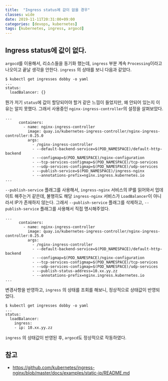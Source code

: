 ```yaml
---
title:  "Ingress status에 값이 없을 경우"
classes: wide
date: 2019-11-11T20:31:00+09:00
categories: [devops, kubernetes]
tags: [kubernetes, ingress, argocd]
---
```


## Ingress status에 값이 없다.
`argocd`를 이용해서, 리소스들을 동기화 했는데, `ingress` 부분 계속 `Processing`이라고 나오이고 끝날 생각을 안한다.
`ingress` 의 상태를 보니 다음과 같았다.
```
$ kubectl get ingresses dobby -o yaml
...
status:
  loadBalancer: {}
```

뭔가 저기 `status`에 값이 할당되어야 할거 같은 느낌이 들었지만, 왜 안되어 있는지 이유는 알지 못했다.
그래서 사용중인 `nginx-ingress-controller`의 설정을 살펴보았다.

```
...
      containers:
        - name: nginx-ingress-controller
          image: quay.io/kubernetes-ingress-controller/nginx-ingress-controller:0.25.0
          args:
            - /nginx-ingress-controller
            - --default-backend-service=$(POD_NAMESPACE)/default-http-backend
            - --configmap=$(POD_NAMESPACE)/nginx-configuration
            - --tcp-services-configmap=$(POD_NAMESPACE)/tcp-services
            - --udp-services-configmap=$(POD_NAMESPACE)/udp-services
            - --publish-service=$(POD_NAMESPACE)/ingress-nginx
            - --annotations-prefix=nginx.ingress.kubernetes.io
...
```  

`--publish-service` 플래그를 사용해서, `ingress-nginx` 서비스의 IP를 읽어와서 업데이트 해주는거 같은데,
불행히도 해당 `ingress-nginx` 서비스가 `LoadBalancer`이 아니라서 IP가 존재하지 않는다.
그래서 `--publish-service` 플래그를 삭제하고, `--publish-service` 플래그를 사용해서 직접 명시해주었다.

```
...
      containers:
        - name: nginx-ingress-controller
          image: quay.io/kubernetes-ingress-controller/nginx-ingress-controller:0.25.0
          args:
            - /nginx-ingress-controller
            - --default-backend-service=$(POD_NAMESPACE)/default-http-backend
            - --configmap=$(POD_NAMESPACE)/nginx-configuration
            - --tcp-services-configmap=$(POD_NAMESPACE)/tcp-services
            - --udp-services-configmap=$(POD_NAMESPACE)/udp-services
            - --publish-status-address=10.xx.yy.zz
            - --annotations-prefix=nginx.ingress.kubernetes.io
...
```  

변경사항을 반영하고, `ingress` 의 상태를 조회를 해보니, 정상적으로 상태값이 반영되었다.
```
$ kubectl get ingresses dobby -o yaml
...
status:
  loadBalancer:
    ingress:
    - ip: 10.xx.yy.zz
```

`ingress` 의 상태값이 반영된 후, `argocd`도 정상적으로 작동하였다.


## 참고
- https://github.com/kubernetes/ingress-nginx/blob/master/docs/examples/static-ip/README.md